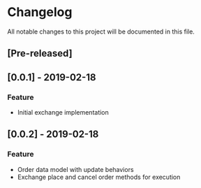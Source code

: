 # Changelog
All notable changes to this project will be documented in this file.

## [Pre-released]

## [0.0.1] - 2019-02-18
### Feature
- Initial exchange implementation


## [0.0.2] - 2019-02-18
### Feature
- Order data model with update behaviors
- Exchange place and cancel order methods for execution


